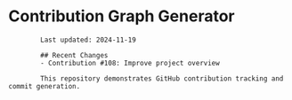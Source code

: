# Contribution Graph Generator
            
            Last updated: 2024-11-19
            
            ## Recent Changes
            - Contribution #108: Improve project overview
            
            This repository demonstrates GitHub contribution tracking and commit generation.
        